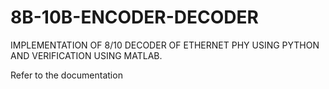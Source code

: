 # 8B-10B-ENCODER-DECODER
 IMPLEMENTATION OF 8/10 DECODER OF ETHERNET PHY USING PYTHON AND VERIFICATION USING MATLAB.
 
 Refer to the documentation
